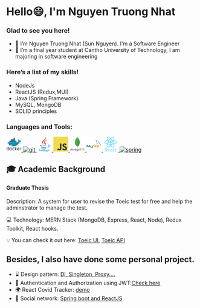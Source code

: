 
# Hello😄, I'm Nguyen Truong Nhat
### Glad to see you here!
- 🔭 I’m Nguyen Truong Nhat (Sun Nguyen). I'm a Software Engineer
- 🌱 I’m a final year student at Cantho University of Technology, I am majoring in software engineering
### Here’s a list of my skills!

- NodeJs
- ReactJS (Redux,MUI)
- Java (Spring Framework)
- MySQL, MongoDB
- SOLID principles

<h3 align="left">Languages and Tools:</h3>
<p align="left"> <a href="https://www.docker.com/" target="_blank"> <img src="https://raw.githubusercontent.com/devicons/devicon/master/icons/docker/docker-original-wordmark.svg" alt="docker" width="40" height="40"/> </a> <a href="https://git-scm.com/" target="_blank"> <img src="https://www.vectorlogo.zone/logos/git-scm/git-scm-icon.svg" alt="git" width="40" height="40"/> </a> <a href="https://www.java.com" target="_blank"> <img src="https://raw.githubusercontent.com/devicons/devicon/master/icons/java/java-original.svg" alt="java" width="40" height="40"/> </a> <a href="https://developer.mozilla.org/en-US/docs/Web/JavaScript" target="_blank"> <img src="https://raw.githubusercontent.com/devicons/devicon/master/icons/javascript/javascript-original.svg" alt="javascript" width="40" height="40"/> </a> <a href="https://www.mongodb.com/" target="_blank"> <img src="https://raw.githubusercontent.com/devicons/devicon/master/icons/mongodb/mongodb-original-wordmark.svg" alt="mongodb" width="40" height="40"/> </a> <a href="https://www.mysql.com/" target="_blank"> <img src="https://raw.githubusercontent.com/devicons/devicon/master/icons/mysql/mysql-original-wordmark.svg" alt="mysql" width="40" height="40"/> </a> <a href="https://reactjs.org/" target="_blank"> <img src="https://raw.githubusercontent.com/devicons/devicon/master/icons/react/react-original-wordmark.svg" alt="react" width="40" height="40"/> </a> <a href="https://spring.io/" target="_blank"> <img src="https://www.vectorlogo.zone/logos/springio/springio-icon.svg" alt="spring" width="40" height="40"/> </a> </p>

## 🎓 Academic Background

#### Graduate Thesis
Description: A system for user to revise the Toeic test for free and help the adminstrator to manage the test.

💻 Technology: MERN Stack (MongoDB, Express, React, Node), Redux Toolkit, React hooks.

💡 You can check it out here: [Toeic UI](https://github.com/nhatktpm/Toeic_UI_Main), [Toeic API](https://github.com/nhatktpm/Toeic_UI_Main)

## Besides, I also have done some personal project.
- ⌛ Design pattern: [DI, Singleton, Proxy....](https://github.com/nhatktpm/design-pattern) 
- 📡 Authentication and Authorization using JWT:[Check here](https://github.com/nhatktpm/design-pattern)
- 🌍 React Covid Tracker: [demo](https://reactjs-covid-tracker.vercel.app/)
- 🎯 Social network: [Spring boot and ReactJS](https://github.com/nhatktpm/social-spring-boot-api)
